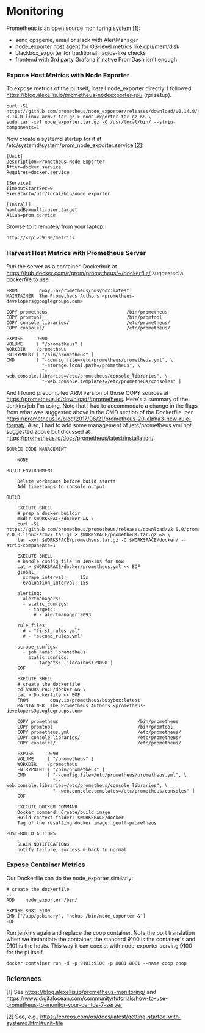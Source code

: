 # Monitoring

Prometheus is an open source monitoring system [1]:

  - send opsgenie, email or slack with AlertManager
  - node_exporter host agent for OS-level metrics like cpu/mem/disk
  - blackbox_exporter for traditional nagios-like checks  
  - frontend with 3rd party Grafana if native PromDash isn't enough

### Expose Host Metrics with Node Exporter

To expose metrics of the pi itself, install node_exporter directly. I followed https://blog.alexellis.io/prometheus-nodeexporter-rpi/ (rpi setup).

    curl -SL https://github.com/prometheus/node_exporter/releases/download/v0.14.0/node_exporter-0.14.0.linux-armv7.tar.gz > node_exporter.tar.gz && \
    sudo tar -xvf node_exporter.tar.gz -C /usr/local/bin/ --strip-components=1

Now create a systemd startup for it at /etc/systemd/system/prom_node_exporter.service [2]:

    [Unit]
    Description=Prometheus Node Exporter
    After=docker.service
    Requires=docker.service
    
    [Service]
    TimeoutStartSec=0
    ExecStart=/usr/local/bin/node_exporter
    
    [Install]
    WantedBy=multi-user.target
    Alias=prom.service

Browse to it remotely from your laptop:

    http://<rpi>:9100/metrics

### Harvest Host Metrics with Prometheus Server

Run the server as a container.  Dockerhub at https://hub.docker.com/r/prom/prometheus/~/dockerfile/ suggested a dockerfile to use.  

    FROM        quay.io/prometheus/busybox:latest
    MAINTAINER  The Prometheus Authors <prometheus-developers@googlegroups.com>
    
    COPY prometheus                             /bin/prometheus
    COPY promtool                               /bin/promtool
    COPY console_libraries/                     /etc/prometheus/
    COPY consoles/                              /etc/prometheus/
    
    EXPOSE     9090
    VOLUME     [ "/prometheus" ]
    WORKDIR    /prometheus
    ENTRYPOINT [ "/bin/prometheus" ]
    CMD        [ "-config.file=/etc/prometheus/prometheus.yml", \
                 "-storage.local.path=/prometheus", \
                 "-web.console.libraries=/etc/prometheus/console_libraries", \
                 "-web.console.templates=/etc/prometheus/consoles" ]

And I found precompiled ARM version of those COPY sources at https://prometheus.io/download/#prometheus.  Here's a summary of the Jenkins job I'm using.  Note that I had to accommodate a change in the flags from what was suggested above in the CMD section of the Dockerfile, per https://prometheus.io/blog/2017/06/21/prometheus-20-alpha3-new-rule-format/.  Also, I had to add some management of /etc/prometheus.yml not suggested above but dicussed at https://prometheus.io/docs/prometheus/latest/installation/.

    SOURCE CODE MANAGEMENT
        
        NONE
                
    BUILD ENVIRONMENT
    
        Delete workspace before build starts
        Add timestamps to console output
            
    BUILD

        EXECUTE SHELL
        # prep a docker buildir        
        mkdir $WORKSPACE/docker && \
        curl -SL https://github.com/prometheus/prometheus/releases/download/v2.0.0/prometheus-2.0.0.linux-armv7.tar.gz > $WORKSPACE/prometheus.tar.gz && \
        tar -xvf $WORKSPACE/prometheus.tar.gz -C $WORKSPACE/docker/ --strip-components=1
        
        EXECUTE SHELL
        # handle config file in Jenkins for now
        cat > $WORKSPACE/docker/prometheus.yml << EOF
        global:
          scrape_interval:     15s 
          evaluation_interval: 15s 

        alerting:
          alertmanagers:
          - static_configs:
            - targets:
              # - alertmanager:9093
        
        rule_files:
          # - "first_rules.yml"
          # - "second_rules.yml"
        
        scrape_configs:
          - job_name: 'prometheus'
            static_configs:
              - targets: ['localhost:9090']
        EOF
        
        EXECUTE SHELL
        # create the dockerfile
        cd $WORKSPACE/docker && \
        cat > Dockerfile << EOF
        FROM        quay.io/prometheus/busybox:latest
        MAINTAINER  The Prometheus Authors <prometheus-developers@googlegroups.com>
        
        COPY prometheus                             /bin/prometheus
        COPY promtool                               /bin/promtool
        COPY prometheus.yml                         /etc/prometheus/
        COPY console_libraries/                     /etc/prometheus/
        COPY consoles/                              /etc/prometheus/
        
        EXPOSE     9090
        VOLUME     [ "/prometheus" ]
        WORKDIR    /prometheus
        ENTRYPOINT [ "/bin/prometheus" ]
        CMD        [ "--config.file=/etc/prometheus/prometheus.yml", \
                     "--web.console.libraries=/etc/prometheus/console_libraries", \
                     "--web.console.templates=/etc/prometheus/consoles" ]
        EOF
        
        EXECUTE DOCKER COMMAND
        Docker command: Create/build image
        Build context folder: $WORKSPACE/docker
        Tag of the resulting docker image: geoff-prometheus
    
    POST-BUILD ACTIONS
        
        SLACK NOTIFICATIONS
        notify failure, success & back to normal

### Expose Container Metrics

Our Dockerfile can do the node_exporter similarly:

    # create the dockerfile
    ...
    ADD    node_exporter /bin/
    
    EXPOSE 8081 9100
    CMD ["/app/gobinary", "nohup /bin/node_exporter &"]
    EOF

Run jenkins again and replace the coop container.  Note the port translation when we instantiate the container, the standard 9100 is the container's and 9101 is the hosts.  This way it can coexist with node_exporter serving 9100 for the pi itself. 

    docker container run -d -p 9101:9100 -p 8081:8081 --name coop coop

### References

[1] See https://blog.alexellis.io/prometheus-monitoring/ and
https://www.digitalocean.com/community/tutorials/how-to-use-prometheus-to-monitor-your-centos-7-server

[2] See, e.g., https://coreos.com/os/docs/latest/getting-started-with-systemd.html#unit-file
